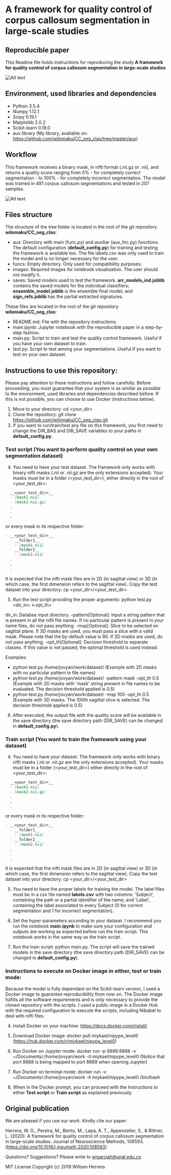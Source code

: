 # A framework for quality control of corpus callosum segmentation in large-scale studies

## Reproducible paper

This Readme file holds instructions for reproducing the study **A framework for quality control of corpus callosum segmentation in large-scale studies**

![Alt text](images/Graphical_abstract.png?raw=true "Title")

## Environment, used libraries and dependencies

* Python 3.5.4
* Numpy 1.12.1
* Scipy 0.19.1
* Matplotlib 2.0.2
* Scikit-learn 0.19.0
* aux library (My library, avaliable on: https://github.com/wilomaku/CC_seg_clas/tree/master/aux)

## Workflow

This framework receives a binary mask, in nifti format (.nii.gz or .nii), and returns a quality score ranging from 0% - for completely correct segmentation - to 100% - for completely incorrect segmentation. The model was trained in 481 corpus callosum segmentations and tested in 207 samples.

![Alt text](images/Framework_quality.png?raw=true "Title")

## Files structure

The structure of the tree folder is located in the root of the git repository **wilomaku/CC_seg_clas**:

* aux: Directory with main (func.py) and auxiliar (aux_fnc.py) functions. The default configuration (**default_config.py**) for training and testing the framework is available too. The file labels.csv was only used to train the model and is no longer necessary for the user.
* funcs: Empty directory. Only used for compatibility purposes.
* images: Required images for notebook visualization. The user should not modify it.
* saves: Saved models used to test the framework. **arr_models_ind.joblib** contains the saved models for the individual classifiers; **ensemble_model.joblib** is the ensemble final model; and **sign_refs.joblib** has the partial extracted signatures.

These files are located in the root of the git repository **wilomaku/CC_seg_clas**:

* README.md: File with the repository instructions.
* main.ipynb: Jupyter notebook with the reproducible paper in a step-by-step fashion.
* main.py: Script to train and test the quality control framework. Useful if you have your own dataset to train.
* test.py: Script to test among your segmentations. Useful if you want to test on your own dataset.

## Instructions to use this repository:

Please pay attention to these instructions and follow carefully. Before proceeding, you must guarantee that your system is as similar as possible to the environment, used libraries and dependencies described before. If this is not possible, you can choose to use Docker (instructions below).

1. Move to your directory: cd <your_dir>
2. Clone the repository: git clone https://github.com/wilomaku/CC_seg_clas.git
3. If you want to run/train/test any file on this framework, you first need to change the DIR_BAS and DIR_SAVE variables to your paths in **default_config.py**.

### Test script (You want to perform quality control on your own segmentation dataset)

4. You need to have your test dataset. The framework only works with binary nifti masks (.nii or .nii.gz are the only extensions accepted). Your masks must be in a folder (<your_test_dir>), either directly in the root of <your_test_dir>:

```markdown
- __<your_test_dir>__
  - [mask1.nii]
  - [mask2.nii.gz]
  .
  .
  .
```

or every mask in its respective folder:
```markdown
- __<your_test_dir>__
  - __folder1__
    - [mask1.nii]
  - __folder2__
    - [mask2.nii]
  .
  .
  .
```

It is expected that the nifti mask files are in 2D (in sagittal view) or 3D (in which case, the first dimension refers to the sagittal view). Copy the test dataset into your directory: cp <your_dir>/<your_test_dir>

5. Run the test script providing the proper arguments: python test.py <dir_in> <pattern> <msp> <-opt_th>

dir_in: Databse input directory.
-pattern[Optional]: Input a string pattern that is present in all the nifti file names. If no particular pattern is present in your name files, do not pass anything.
-msp[Optional]: Slice to be selected on sagittal plane. If 3D masks are used, you must pass a slice with a valid mask. Please note that the by-default value is 90. If 2D masks are used, do not pass anything.
-opt_th[Optional]: Decision threshold to separate classes. If this value is not passed, the optimal threshold is used instead.

Examples: 
* python test.py /home/jovyan/work/dataset/ (Example with 2D masks with no particular pattern in file names)
* python test.py /home/jovyan/work/dataset/ -pattern mask -opt_th 0.5 (Example with 2D masks with 'mask' string present in file names to be evaluated. The decision threshold applied is 0.5)
* python test.py /home/jovyan/work/dataset/ -msp 100 -opt_th 0.5 (Example with 3D masks. The 100th sagittal slice is selected. The decision threshold applied is 0.5)

6. After executed, the output file with the quality score will be available in the save directory (the save directory path (DIR_SAVE) can be changed in **default_config.py**).

### Train script (You want to train the framework using your dataset)

4. You need to have your dataset. The framework only works with binary nifti masks (.nii or .nii.gz are the only extensions accepted). Your masks must be in a folder (<your_test_dir>) either directly in the root of <your_test_dir>:

```markdown
- __<your_test_dir>__
  - [mask1.nii]
  - [mask2.nii.gz]
  .
  .
  .
```

or every mask in its respective folder:
```markdown
- __<your_test_dir>__
  - __folder1__
    - [mask1.nii]
  - __folder2__
    - [mask2.nii]
  .
  .
  .
```

It is expected that the nifti mask files are in 2D (in sagittal view) or 3D (in which case, the first dimension refers to the sagittal view). Copy the test dataset into your directory: cp <your_dir>/<your_test_dir>

5. You need to have the proper labels for training the model. The label files must be in a csv file named **labels.csv** with two columns: 'Subject', containing the path or a partial identifier of the name; and 'Label', containing the label associated to every Subject (0 for correct segmentation and 1 for incorrect segmentation).

6. Set the hyper-parameters according to your dataset. I recommend you run the notebook **main.ipynb** to make sure your configuration and outputs are working as expected before run the train script. This notebook works in the same way as the train script.

7. Run the train script: python main.py. The script will save the trained models in the save directory (the save directory path (DIR_SAVE) can be changed in **default_config.py**).

### Instructions to execute on Docker image in either, test or train mode:

Because the model is fully dependant on the Scikit-learn version, I used a Docker image to guarantee reproducibility from now on. The Docker image fulfills all the software requirements and is only necessary to provide the cloned repository with the scripts. I used a public image in a Docker Hub with the required configuration to execute the scripts, including Nibabel to deal with nifti files.

4. Install Docker on your machine: https://docs.docker.com/install/

5. Download Docker image: docker pull miykael/nipype_level0 (https://hub.docker.com/r/miykael/nipype_level0)

6. Run Docker on Jupyter mode: docker run -p 8889:8888 -v ~/Documents/:/home/jovyan/work -it miykael/nipype_level0 (Notice that port 8888 is being mapped to port 8889 when opening Jupyter)

7. Run Docker on terminal mode: docker run -v ~/Documents/:/home/jovyan/work -it miykael/nipype_level0 /bin/bash

8. When in the Docker prompt, you can proceed with the Instructions to either **Test script** or **Train script** as explained previously.

## Original publication

We are pleased if you use our work. Kindly cite our paper:

Herrera, W. G., Pereira, M., Bento, M., Lapa, A. T., Appenzeller, S., & Rittner, L. (2020). A framework for quality control of corpus callosum segmentation in large-scale studies. Journal of Neuroscience Methods, 108593. (https://doi.org/10.1016/j.jneumeth.2020.108593).

Questions? Suggestions? Please write to wjgarciah@unal.edu.co

MIT License Copyright (c) 2019 William Herrera
